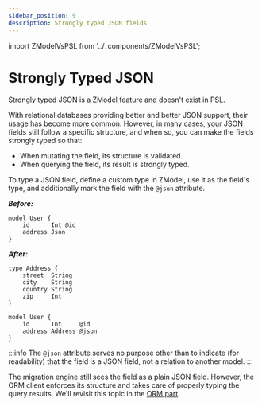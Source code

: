 ```yaml
---
sidebar_position: 9
description: Strongly typed JSON fields
---
```


import ZModelVsPSL from '../_components/ZModelVsPSL';

# Strongly Typed JSON

<ZModelVsPSL>
Strongly typed JSON is a ZModel feature and doesn't exist in PSL.
</ZModelVsPSL>

With relational databases providing better and better JSON support, their usage has become more common. However, in many cases, your JSON fields still follow a specific structure, and when so, you can make the fields strongly typed so that:

- When mutating the field, its structure is validated.
- When querying the field, its result is strongly typed.

To type a JSON field, define a custom type in ZModel, use it as the field's type, and additionally mark the field with the `@json` attribute.

***Before:***

```zmodel
model User {
    id      Int @id
    address Json
}
```

***After:***

```zmodel
type Address {
    street  String
    city    String
    country String
    zip     Int
}

model User {
    id      Int     @id
    address Address @json
}
```

:::info
The `@json` attribute serves no purpose other than to indicate (for readability) that the field is a JSON field, not a relation to another model.
:::

The migration engine still sees the field as a plain JSON field. However, the ORM client enforces its structure and takes care of properly typing the query results. We'll revisit this topic in the [ORM part](../orm/typed-json.md).

